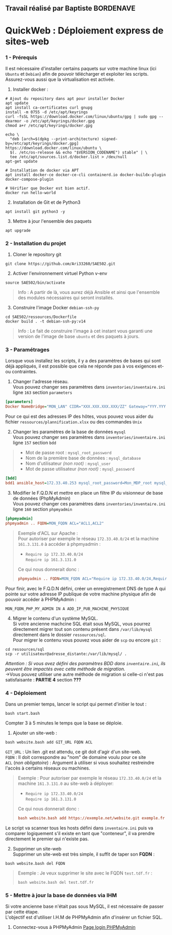 ## Travail réalisé par Baptiste BORDENAVE

# QuickWeb : Déploiement express de sites-web

### 1 - Prérequis
Il est nécessaire d'installer certains paquets sur votre machine linux (ici `Ubuntu` et `Debian`) afin de pouvoir télécharger et exploiter les scripts. Assurez-vous aussi que la virtualisation est activée.
1) Installer docker :
```shell
# Ajout du repository dans apt pour installer Docker
apt update
apt install ca-certificates curl gnupg
install -m 0755 -d /etc/apt/keyrings
curl -fsSL https://download.docker.com/linux/ubuntu/gpg | sudo gpg --dearmor -o /etc/apt/keyrings/docker.gpg
chmod a+r /etc/apt/keyrings/docker.gpg

echo \
  "deb [arch=$(dpkg --print-architecture) signed-by=/etc/apt/keyrings/docker.gpg] https://download.docker.com/linux/ubuntu \
  $(. /etc/os-release && echo "$VERSION_CODENAME") stable" | \
  tee /etc/apt/sources.list.d/docker.list > /dev/null
apt-get update

# Installation de docker via APT
apt install docker-ce docker-ce-cli containerd.io docker-buildx-plugin docker-compose-plugin

# Vérifier que Docker est bien actif.
docker run hello-world
```
2) Installation de Git et de Python3
```shell
apt install git python3 -y
```
3) Mettre à jour l'ensemble des paquets
```shell
apt upgrade
```

### 2 - Installation du projet
1) Cloner le repository git
```shell
git clone https://github.com/Ari33260/SAE502.git
```
2) Activer l'environnement virtuel Python v-env
```shell
source SAE502/bin/activate
```
> Info : A partir de là, vous aurez déjà Ansible et ainsi que l'ensemble des modules nécessaires qui seront installés.
3) Construire l'image Docker `debian-ssh-py`
```shell
cd SAE502/ressources/Dockerfile
docker build . -t debian-ssh-py:v14
```
>Info : Le fait de construire l'image à cet instant vous garanti une version de l'image de base `ubuntu` et des paquets à jours.

### 3 - Paramétrages
Lorsque vous installez les scripts, il y a des paramètres de bases qui sont déjà appliqués, il est possible que cela ne réponde pas à vos exigences et-ou contraintes.
1) Changer l'adresse réseau.\
Vous pouvez changer ses paramètres dans `inventories/inventaire.ini` ligne `163` section `parameters`
```ini
[parameters]
Docker NameBridge="MON_LAN" CIDR="XXX.XXX.XXX.XXX/ZZ" Gateway="YYY.YYY.YYY.YYY"
```
Pour ce qui est des adresses IP des hôtes, vous pouvez vous aider du fichier `ressources/plannification.xlsx` ou des commandes `Unix`

2) Changer les paramètres de la base de données `mysql` \
Vous pouvez changer ses paramètres dans `inventories/inventaire.ini` ligne `157` section `bdd` 

>  - Mot de passe root : `mysql_root_password`
>  - Nom de la première base de données : `mysql_database`
>  - Nom d'utilisateur *(non root)* : `mysql_user`
>  - Mot de passe utilisateur *(non root)* : `mysql_password`
```ini \
[bdd]
bdd1 ansible_host=172.33.40.253 mysql_root_password=Mon_MDP_root mysql_database=Ma_data_base mysql_user=Mon_user mysql_password=Mon_mdp_user
```

3. Modifier le F.Q.D.N et mettre en place un filtre IP du visionneur de base de données (PhpMyAdmin) \
Vous pouvez changer ces paramètres dans `inventories/inventaire.ini` ligne `160` section `phpmyadmin`
```ini
[phpmyadmin]
phpmyadmin .. FQDN=MON_FQDN ACL="ACL1,ACL2"
```
> Exemple d'ACL sur Apache : \
Pour autoriser par exemple le réseau `172.33.40.0/24` et la machine `161.3.131.0` à accéder à phpmyadmin :
> - `Require ip 172.33.40.0/24` \
    `Require ip 161.3.131.0`
>
> Ce qui nous donnerait donc  :
> ```ini
> phpmyadmin .. FQDN=MON_FQDN ACL="Require ip 172.33.40.0/24,Require ip 161.3.131.0"
> ```
Pour finir, avec le F.Q.D.N défini, créer un enregistrement DNS de type A qui pointe sur votre adresse IP publique de votre machine physique afin de pouvoir accéder à PHPMyAdmin :
```shell
MON_FQDN_PHP_MY_ADMIN IN A ADD_IP_PUB_MACHINE_PHYSIQUE
```

4. Migrer le contenu d'un système MySQL. \
Si votre ancienne machcine SQL était sous MySQL, vous pourrez directement migrer tout son contenu présent dans `/var/lib/mysql` directement dans le dossier `ressources/sql`. \
Pour migrer le contenu vous pouvez vous aider de `scp` ou encore `git` :
```shell
cd ressources/sql
scp -r utilisateur@adresse_distante:/var/lib/mysql/ .
```
*Attention : Si vous avez défini des paramètres BDD dans `inventaire.ini`, ils peuvent être impactés avec cette méthode de migration.* \
->Vous pouvez utiliser une autre méthode de migration si celle-ci n'est pas satisfaisante : **PARTIE 4** section **???**

### 4 - Déploiement
Dans un premier temps, lancer le script qui permet d'initier le tout :
```shell
bash start.bash
```
Compter 3 à 5 minutes le temps que la base se déploie.

1) Ajouter un site-web :
```shell
bash website.bash add GIT_URL FQDN ACL
```
`GIT_URL` : Un lien .git est attendu, ce git doit d'agir d'un site-web. \
`FQDN` : Il doit correspondre au "nom" de domaine voulu pour ce site \
`ACL` (*non obligatoire*) : Argument à utiliser si vous souhaitez restreindre l'accès à certains réseaux ou machines.
> Exemple : Pour autoriser par exemple le réseau `172.33.40.0/24` et la machine `161.3.131.0` au site-web à déployer:
> - `Require ip 172.33.40.0/24` \
    `Require ip 161.3.131.0`
>
> Ce qui nous donnerait donc  :
> ```ini
> bash website.bash add https://exemple.net/website.git exemple.fr ACL="Require ip 172.33.40.0/24,Require ip 161.3.131.0"
> ```
Le script va scanner tous les hosts défini dans `inventaire.ini` puis va comparer logiquement s'il existe en tant que "conteneur", il va prendre directement le premier qui n'existe pas.

2) Supprimer un site-web \
Supprimer un site-web est très simple, il suffit de taper son **FQDN** :
```shell
bash website.bash del FQDN
```
> Exemple : Je veux supprimer le site avec le FQDN `test.tdf.fr` :
>```shell
>bash website.bash del test.tdf.fr
>```

### 5 - Mettre à jour la base de données via IHM
Si votre ancienne base n'était pas sous MySQL, il est nécessaire de passer par cette étape. \
L'objectif est d'utiliser I.H.M de PHPMyAdmin afin d'insérer un fichier SQL.
1) Connectez-vous à PHPMyAdmin 
[Page login PHPMyAdmin](ressources/.screenshots-it/php-my-admin_login.png)